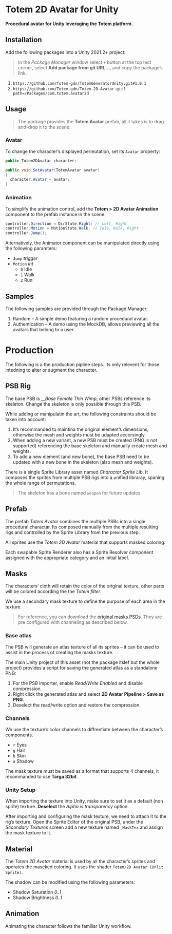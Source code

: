 # Totem 2D Avatar for Unity

**Procedural avatar for Unity leveraging the Totem platform.**

## Installation

Add the following packages into a Unity 2021.2+ project:

> In the _Package Manager_ window select `+` button at the top lect corner, select **Add package from git URL...**, and copy the package’s link.

1. `https://github.com/Totem-gdn/TotemGeneratorUnity.git#1.0.1`
2. `https://github.com/Totem-gdn/Totem-2D-Avatar.git?path=/Packages/com.totem.avatar2d`

## Usage

> The package provides the **Totem Avatar** prefab, all it takes is to drag-and-drop it to the scene.

### Avatar

To change the character’s displayed permutation, set its `Avatar` property:

```cs
public Totem2DAvatar character;

public void SetAvatar(TotemAvatar avatar)
{
  character.Avatar = avatar;
}
```

### Animation

To simplify the animation control, add the **Totem > 2D Avatar Animation** component to the prefab instance in the scene:

```cs
controller.Direction = DirState.Right; // Left, Right
controller.Motion = MotionState.Walk; // Idle, Walk, Right
controller.Jump();
```

Alternatively, the Animator component can be manipulated directly using the following paramters:

- `Jump` _trigger_
- `Motion` _int_
  - `0` Idle
  - `1` Walk
  - `2` Run

## Samples

The following samples are provided through the Package Manager:

1. Random – A simple demo featuring a random procedural avatar.
2. Authentication – A demo using the MockDB, allows previewing all the avatars that belong to a user.

# Production

The following is a the production pipline steps. Its only relevent for those intedning to alter or augment the character.

## PSB Rig

The base PSB is ___Base Female Thin Wimp_, other PSBs reference its skeleton. Change the skeleton is only possible through this PSB.

While adding or manipulatin the art, the following constraints should be taken into account:

1. It’s recommanded to maintina the original element’s dimensions, otherwise the mesh and weights must be udapted accorsingly.
2. When adding a new variant, a new PSB must be created (PNG is not supported) referencing the base skeleton and manually create mesh and weights.
3. To add a new element (and new bone), the base PSB need to be updated with a new bone in the skeleton (also mesh and weights).

There is a single Sprite Library asset named _Charactar Sprite Lib_. It composes the sprites from multiple PSB rigs into a unified libraray, spaning the whole range of permutations.

> The skeleton has a bone named `weapon` for future updates.

## Prefab

The prefab _Totem Avatar_ combines the multiple PSBs into a single procedural charactar. Its composed manually from the multiple resulting rigs and controlled by the Sprite Library from the previous step.

All sprites use the _Totem 2D Avatar_ material that supports masked coloring.

Each swapable Sprite Renderer also has a Sprite Resolver component assigned with the appropriate category and an initial label.

## Masks

The characters’ cloth will retain the color of the original texture, other parts will be colored according the the _Totem filter_.

We use a secondary mask texture to define the purpose of each area in the texture.

> For reference, you can download the [original masks PSDs](https://github.com/Totem-gdn/Totem-2D-Avatar/releases/tag/v1.0.0). They are pre configured with channeling as described below.

### Base atlas

The PSB will generate an atlas texture of all its sprites – it can be used to assist in the process of creating the masks texture.

The main Unity project of this asset (not the package itslef but the whole project) provides a script for saving the generated atlas as a standalone PNG:

1. For the PSB importer, enable _Read/Write Enabled_ and disable compression.
2. Right click the generated atlas and select **2D Avatar Pipeline > Save as PNG**.
3. Deselect the read/write option and restore the compression.

### Channels

We use the texture’s color channels to diffrentiate between the character’s components.

- `r` Eyes
- `g` Hair
- `b` Skin
- `a` Shadow

The mask texture must be saved as a format that supports 4 channels, it recommanded to use **Targa 32bit**.

### Unity Setup

When importing the texture into Unity, make sure to set it as a default (non sprite) texture. **Deselect** the _Alpha is transparency_ option.

After importing and configuring the mask texture, we need to attach it to the rig’s texture.
Open the Sprite Editor of the original PSB, under the _Secondary Textures_ screen add a new texture named `_MaskTex` and assign the mask texture to it.

## Material

The _Totem 2D Avatar_ material is used by all the character’s sprites and operates the maseked coloring. It uses the shader `Totem/2D Avatar (Unlit Sprite)`.

The shadow can be modified using the following parameters:
- Shadow Saturation _0..1_
- Shadow Brightness _0..1_

## Animation

Animating the character follows the familiar Unity workflow.